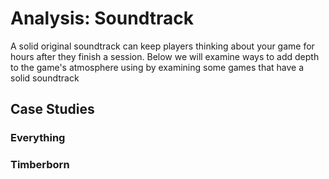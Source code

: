 # Analysis: Soundtrack

A solid original soundtrack can keep players thinking about your game for hours after they finish a session. Below we will examine ways to add depth to the game's atmosphere using by examining some games that have a solid soundtrack

## Case Studies

### Everything

### Timberborn
